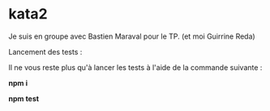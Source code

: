 # kata2

Je suis en groupe avec Bastien Maraval pour le TP. (et moi Guirrine Reda)

Lancement des tests :

Il ne vous reste plus qu'à lancer les tests à l'aide de la commande suivante :

**npm i**

**npm test**
